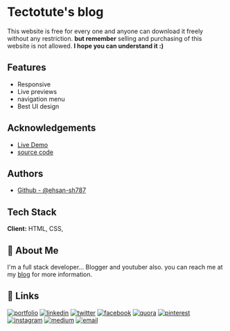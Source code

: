 
# Tectotute's blog 
This website is free for every one and anyone can download it freely without any restriction. **but remember** selling and purchasing of this website is not allowed. 
**I hope you can understand it :)** 
## Features

- Responsive
- Live previews
- navigation menu
- Best UI design


## Acknowledgements

 - [Live Demo](https://ehsan-sh787.github.io/blog/)
 - [source code](https://github.com/matiassingers/awesome-readme) 

## Authors

- [Github - @ehsan-sh787](https://www.github.com/ehsan-sh787)


## Tech Stack

**Client:** HTML, CSS,

## 🚀 About Me
I'm a full stack developer...
Blogger and youtuber also. you can reach me at my [blog](tecnotute.blogspot.com) for more information.

## 🔗 Links
[![portfolio](https://img.shields.io/badge/my_portfolio-fff?style=for-the-badge&logo=ko-fi&logoColor=000)](https://tecnotute.blogspot.com)
[![linkedin](https://img.shields.io/badge/linkedin-fff?style=for-the-badge&logo=linkedin&logoColor=blue)](https://pk.linkedin.com/in/ehsan-shahid-95346921a?trk=profile-badge)
[![twitter](https://img.shields.io/badge/twitter-fff?style=for-the-badge&logo=twitter&logoColor=blue)](https://twitter.com/ehsanshahid17)
[![facebook](https://img.shields.io/badge/facebook-fff?style=for-the-badge&logo=facebook&logoColor=blue)](https://web.facebook.com/shahid.hamid.1460/)
[![quora](https://img.shields.io/badge/quora-fff?style=for-the-badge&logo=quora&logoColor=red)](https://tecnotute.quora.com)
[![pinterest](https://img.shields.io/badge/pinterest-fff?style=for-the-badge&logo=pinterest&logoColor=red)](https://tecnotute.pinterest.com)
[![instagram](https://img.shields.io/badge/intagram-fff?style=for-the-badge&logo=instagram&logoColor=#3f729b)](https://twitter.com/ehsan_sh787)
[![medium](https://img.shields.io/badge/medium-fff?style=for-the-badge&logo=medium&logoColor=black)](https://tecnotute.medium.com)
[![email](https://img.shields.io/badge/Gmail-fff?style=for-the-badge&logo=gmail&logoColor=red)](https://feedburner.google.com/fb/a/mailverify?uri=Tecnotute&loc=en_US)

